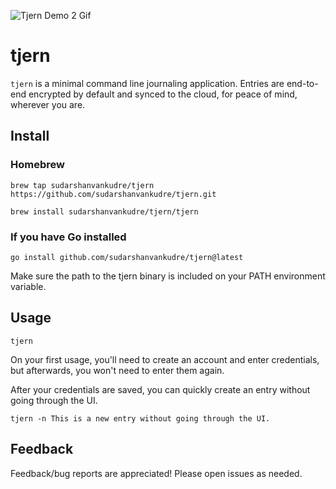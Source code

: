 ![Tjern Demo 2 Gif](https://github.com/sudarshanvankudre/tjern/assets/20431892/5b79574e-3f0d-48ec-928f-0dfa46eca347)

# tjern
`tjern` is a minimal command line journaling application. Entries are end-to-end encrypted by default and synced to the cloud, for peace of mind, wherever you are. 

## Install
### Homebrew
```
brew tap sudarshanvankudre/tjern https://github.com/sudarshanvankudre/tjern.git
```
```
brew install sudarshanvankudre/tjern/tjern
```
### If you have Go installed
```
go install github.com/sudarshanvankudre/tjern@latest
```
Make sure the path to the tjern binary is included on your PATH environment variable.

## Usage
```
tjern
```
On your first usage, you'll need to create an account and enter credentials, but afterwards, you won't need to enter them again.

After your credentials are saved, you can quickly create an entry without going through the UI.
```
tjern -n This is a new entry without going through the UI.
```

## Feedback
Feedback/bug reports are appreciated! Please open issues as needed.
